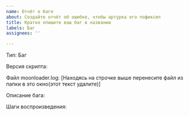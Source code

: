 ```yaml
---
name: Отчёт о баге
about: Создайте отчёт об ошибке, чтобы артурка его пофиксил
title: Кратко опишите ваш баг в названии
labels: Баг
assignees: ''

---
```


Тип: Баг

Версия скрипта:

Файл moonloader.log: 
[Находясь на строчке выше перенесите файл из папки в это окно(этот текст удалите)]

Описание бага:

Шаги воспроизведения:
